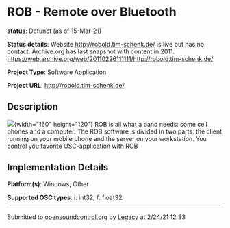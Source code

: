 # ROB - Remote over Bluetooth

**[status](../implementation-status.html)**: Defunct (as of 15-Mar-21)

**Status details**: 
Website http://robold.tim-schenk.de/ is live but has no contact. Archive.org has last snapshot with content in 2011.  https://web.archive.org/web/20110226111111/http://robold.tim-schenk.de/

**Project Type**: Software Application

**Project URL**: <http://robold.tim-schenk.de/>

## Description

![](/web/20200929203325im_/http://opensoundcontrol.org/files/robLogo.jpg){width="160" height="120"} ROB is all what a band needs: some cell phones and a computer. The ROB software is divided in two parts: the client running on your mobile phone and the server on your workstation. You control you favorite OSC-application with ROB

## Implementation Details

**Platform(s)**: Windows, Other

**Supported OSC types**: i: int32, f: float32

---
Submitted to [opensoundcontrol.org](https://opensoundcontrol.org) by [Legacy](legacy-site.html) at 2/24/21 12:33
